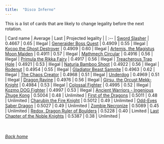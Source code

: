 ```yaml
---
title:  "Disco Inferno"
---
```


This is a list of cards that are likely to change legality before the next rotation.

| Card name | Average | Last | Projected legality |
| :-- |
[Sword Slasher](https://db.ygoprodeck.com/card/?search=Sword%20Slasher) | 0.4667 | 0.65 | Illegal |
[Generaider Boss Quest](https://db.ygoprodeck.com/card/?search=Generaider%20Boss%20Quest) | 0.4909 | 0.55 | Illegal |
[Kycoo the Ghost Destroyer](https://db.ygoprodeck.com/card/?search=Kycoo%20the%20Ghost%20Destroyer) | 0.4909 | 0.60 | Illegal |
[Artemis, the Magistus Moon Maiden](https://db.ygoprodeck.com/card/?search=Artemis,%20the%20Magistus%20Moon%20Maiden) | 0.4911 | 0.57 | Illegal |
[Mathmech Circular](https://db.ygoprodeck.com/card/?search=Mathmech%20Circular) | 0.4916 | 0.56 | Illegal |
[Primula the Rikka Fairy](https://db.ygoprodeck.com/card/?search=Primula%20the%20Rikka%20Fairy) | 0.4917 | 0.56 | Illegal |
[Treacherous Trap Hole](https://db.ygoprodeck.com/card/?search=Treacherous%20Trap%20Hole) | 0.4921 | 0.53 | Illegal |
[Naturia Bamboo Shoot](https://db.ygoprodeck.com/card/?search=Naturia%20Bamboo%20Shoot) | 0.4922 | 0.56 | Illegal |
[Rodenut](https://db.ygoprodeck.com/card/?search=Rodenut) | 0.4954 | 0.55 | Illegal |
[Gladiator Beast Samnite](https://db.ygoprodeck.com/card/?search=Gladiator%20Beast%20Samnite) | 0.4963 | 0.62 | Illegal |
[The Chaos Creator](https://db.ygoprodeck.com/card/?search=The%20Chaos%20Creator) | 0.4968 | 0.51 | Illegal |
[Underdog](https://db.ygoprodeck.com/card/?search=Underdog) | 0.4969 | 0.51 | Illegal |
[Dragon Ravine](https://db.ygoprodeck.com/card/?search=Dragon%20Ravine) | 0.4976 | 0.56 | Illegal |
[Girsu, the Orcust Mekk-Knight](https://db.ygoprodeck.com/card/?search=Girsu,%20the%20Orcust%20Mekk-Knight) | 0.4984 | 0.53 | Illegal |
[Colossal Fighter](https://db.ygoprodeck.com/card/?search=Colossal%20Fighter) | 0.4995 | 0.52 | Illegal |
[Kozmo DOG Fighter](https://db.ygoprodeck.com/card/?search=Kozmo%20DOG%20Fighter) | 0.4997 | 0.53 | Illegal |
[Ancient Warriors - Ingenious Zhuge Kong](https://db.ygoprodeck.com/card/?search=Ancient%20Warriors%20-%20Ingenious%20Zhuge%20Kong) | 0.5004 | 0.48 | Unlimited |
[First of the Dragons](https://db.ygoprodeck.com/card/?search=First%20of%20the%20Dragons) | 0.5011 | 0.48 | Unlimited |
[Charubin the Fire Knight](https://db.ygoprodeck.com/card/?search=Charubin%20the%20Fire%20Knight) | 0.5012 | 0.49 | Unlimited |
[Odd-Eyes Saber Dragon](https://db.ygoprodeck.com/card/?search=Odd-Eyes%20Saber%20Dragon) | 0.5027 | 0.49 | Unlimited |
[Zombie Necronize](https://db.ygoprodeck.com/card/?search=Zombie%20Necronize) | 0.5089 | 0.45 | Unlimited |
[Redox, Dragon Ruler of Boulders](https://db.ygoprodeck.com/card/?search=Redox,%20Dragon%20Ruler%20of%20Boulders) | 0.5228 | 0.40 | Limited |
[Last Chapter of the Noble Knights](https://db.ygoprodeck.com/card/?search=Last%20Chapter%20of%20the%20Noble%20Knights) | 0.5387 | 0.38 | Unlimited |

<br>

###### [Back home](index)